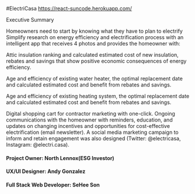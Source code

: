 #ElectriCasa
https://react-suncode.herokuapp.com/

Executive Summary

Homeowners need to start by knowing what they have to plan to electrify Simplify research on energy efficiency and electrification process with an intelligent app that receives 4 photos and provides the homeowner with:

Attic insulation ranking and calculated estimated cost of new insulation, rebates and savings that show positive economic consequences of energy efficiency.

Age and efficiency of existing water heater, the optimal replacement date and calculated estimated cost and benefit from rebates and savings.

Age and efficiency of existing heating system, the optimal replacement date and calculated estimated cost and benefit from rebates and savings.

Digital shopping cart for contractor marketing with one-click. Ongoing communications with the homeowner with reminders, education, and updates on changing incentives and opportunities for cost-effective electrification (email newsletter). A social media marketing campaign to inform and retain engagement was also designed (Twitter: @electricasa, Instagram: @electri.casa).

#### Project Owner: North Lennox(ESG Investor)
#### UX/UI Designer: Andy Gonzalez
#### Full Stack Web Developer: SeHee Son
